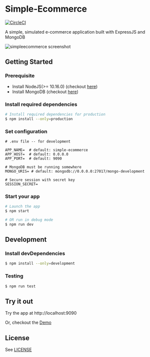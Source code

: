 # Simple-Ecommerce

[![CircleCI](https://circleci.com/gh/achooan/simple-ecommerce/tree/master.svg?style=shield)](https://circleci.com/gh/achooan/simple-ecommerce/tree/master)

A simple, simulated e-commerce application built with ExpressJS and MongoDB

![simpleecommerce screenshot](https://github.com/achooan/simple-ecommerce/blob/master/images/screenshot.png)

## Getting Started
### Prerequisite
* Install NodeJS(>= 10.16.0) (checkout [here](https://nodejs.org/en/download/))
* Install MongoDB (checkout [here](https://docs.mongodb.com/manual/administration/install-community/))

### Install required dependencies
```bash
# Install required dependencies for production
$ npm install --only=production
```

### Set configuration
```
# .env file -- for development

APP_NAME=  # default: simple-ecommerce
APP_HOST=  # default: 0.0.0.0
APP_PORT=  # default: 9090

# MongoDB must be running somewhere
MONGO_URIS= # default: mongodb://0.0.0.0:27017/mongo-development

# Secure session with secret key
SESSION_SECRET=
```

### Start your app
```bash
# Launch the app
$ npm start

# OR run in debug mode
$ npm run dev
```

## Development
### Install devDependencies
```bash
$ npm install --only=development
```

### Testing
```bash
$ npm run test
```

## Try it out
Try the app at http://localhost:9090

Or, checkout the [Demo](http://ec.achooan.com/)


## License
See [LICENSE](https://github.com/achooan/simple-ecommerce/blob/master/LICENSE)
